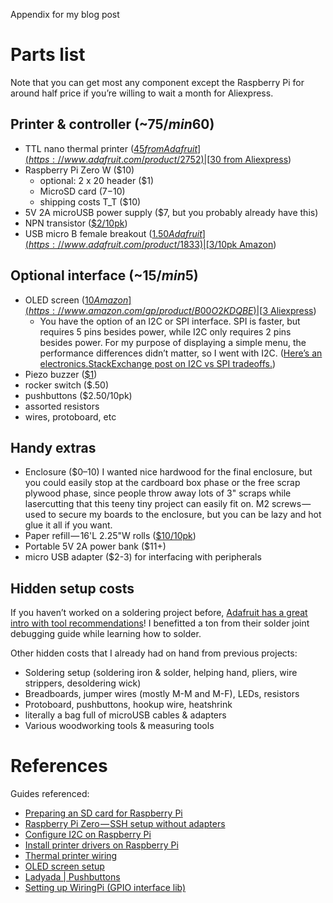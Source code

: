 Appendix for my blog post


# Parts list

Note that you can get most any component except the Raspberry Pi for around half price if you’re willing to wait a month for Aliexpress.

## Printer & controller (~$75 / min $60)
+ TTL nano thermal printer ([$45 from Adafruit](https://www.adafruit.com/product/2752) | [$30 from Aliexpress](https://www.aliexpress.com/item/Thermal-Printer-Series-supports-RS232-TTL/1325607965.html))
+ Raspberry Pi Zero W ($10)
    + optional: 2 x 20 header ($1)
    + MicroSD card ($7-$10)
    + shipping costs T_T ($10)
+ 5V 2A microUSB power supply ($7, but you probably already have this)
+ NPN transistor ([$2/10pk](https://www.adafruit.com/product/756))
+ USB micro B female breakout ([$1.50 Adafruit](https://www.adafruit.com/product/1833) | [$3/10pk Amazon](https://www.amazon.com/gp/product/B0183KF7TM))

## Optional interface (~$15 / min $5)
+ OLED screen ([$10 Amazon](https://www.amazon.com/gp/product/B00O2KDQBE) | [$3 Aliexpress](https://www.aliexpress.com/item/0-96-inch-IIC-Serial-White-OLED-Display-Module-128X64-I2C-SSD1306-12864-LCD-Screen-Board/32780054633.html))
    + You have the option of an I2C or SPI interface. SPI is faster, but requires 5 pins besides power, while I2C only requires 2 pins besides power. For my purpose of displaying a simple menu, the performance differences didn’t matter, so I went  with I2C. ([Here’s an electronics.StackExchange post on I2C vs SPI tradeoffs.](https://electronics.stackexchange.com/questions/29037/tradeoffs-when-considering-spi-or-i2c))
+ Piezo buzzer ([$1](https://www.adafruit.com/product/1740))
+ rocker switch ($.50)
+ pushbuttons ($2.50/10pk)
+ assorted resistors
+ wires, protoboard, etc

## Handy extras
+ Enclosure ($0–10)
    I wanted nice hardwood for the final enclosure, but you could easily stop at the cardboard box phase or the free scrap plywood phase, since people throw away lots of 3" scraps while lasercutting that this teeny tiny project can easily fit on.
M2 screws — used to secure my boards to the enclosure, but you can be lazy and hot glue it all if you want.
+ Paper refill — 16'L 2.25"W rolls ([$10/10pk](https://www.amazon.com/dp/B01N7RMC70/))
+ Portable 5V 2A power bank ($11+)
+ micro USB adapter ($2-3) for interfacing with peripherals

## Hidden setup costs
If you haven’t worked on a soldering project before, [Adafruit has a great intro with tool recommendations](https://learn.adafruit.com/adafruit-guide-excellent-soldering/tools)! I benefitted a ton from their solder joint debugging guide while learning how to solder.

Other hidden costs that I already had on hand from previous projects:
+ Soldering setup (soldering iron & solder, helping hand, pliers, wire strippers, desoldering wick)
+ Breadboards, jumper wires (mostly M-M and M-F), LEDs, resistors
+ Protoboard, pushbuttons, hookup wire, heatshrink
+ literally a bag full of microUSB cables & adapters
+ Various woodworking tools & measuring tools


# References
Guides referenced:
+ [Preparing an SD card for Raspberry Pi](https://learn.adafruit.com/adafruit-raspberry-pi-lesson-1-preparing-and-sd-card-for-your-raspberry-pi/overview)
+ [Raspberry Pi Zero — SSH setup without adapters](https://davidmaitland.me/2015/12/raspberry-pi-zero-headless-setup/)
+ [Configure I2C on Raspberry Pi](https://learn.adafruit.com/adafruits-raspberry-pi-lesson-4-gpio-setup/configuring-i2c)
+ [Install printer drivers on Raspberry Pi](https://learn.adafruit.com/instant-camera-using-raspberry-pi-and-thermal-printer/system-setup#install-software)
+ [Thermal printer wiring](https://learn.adafruit.com/instant-camera-using-raspberry-pi-and-thermal-printer/connections#printer)
+ [OLED screen setup](https://learn.adafruit.com/adafruit-128x64-oled-bonnet-for-raspberry-pi/usage?view=all#usage)
+ [Ladyada | Pushbuttons](http://www.ladyada.net/learn/arduino/lesson5.html)
+ [Setting up WiringPi (GPIO interface lib)](http://wiringpi.com/download-and-install/)
